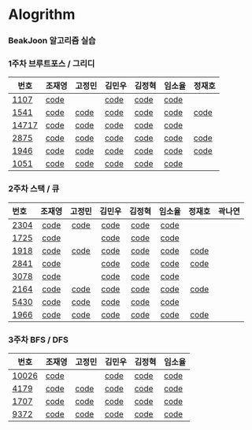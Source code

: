 # Alogrithm

### BeakJoon 알고리즘 실습



### 1주차 브루트포스 / 그리디

| 번호                                           | 조재영                                                       | 고정민                                                       | 김민우                                                       | 김정혁                                                       | 임소율                                                       | 정재호                                                       |
| ---------------------------------------------- | ------------------------------------------------------------ | ------------------------------------------------------------ | ------------------------------------------------------------ | ------------------------------------------------------------ | ------------------------------------------------------------ | ------------------------------------------------------------ |
| [1107](https://www.acmicpc.net/problem/1107)   | [code](https://github.com/zojae031/Algorithm/blob/1Week/Zojae031/CodingTest/1107.cpp) |                                                              | [code](<https://github.com/KMinWoo/Algorithm-1/blob/1Week/KMinWoo/minwoo/minwoo/1107.cpp>) | [code](https://github.com/wjdgur778/Algorithm/blob/1Week/wjdgur778/NewBJ/NewBJ/JH_1107.cpp) | [code](https://github.com/syli9526/Algorithm-1/blob/1Week/syli9526/BJ1107.cpp) |                                                              |
| [1541](https://www.acmicpc.net/problem/1541)   | [code](https://github.com/zojae031/Algorithm/blob/1Week/Zojae031/CodingTest/1541.cpp) | [code](https://github.com/JeongMinGo/Algorithm-1/blob/1Week/JeongMinGo/BJ1541.java) | [code](https://github.com/KMinWoo/Algorithm-1/blob/1Week/KMinWoo/minwoo/minwoo/1541.cpp) | [code](https://github.com/wjdgur778/Algorithm/blob/1Week/wjdgur778/NewBJ/NewBJ/JH_1541.cpp) | [code](https://github.com/syli9526/Algorithm-1/blob/1Week/syli9526/BJ1541.cpp) | [code](https://github.com/Jung-jaeho/Algorithm/blob/1Week/Jung-jaeho/1541.cpp) |
| [14717](https://www.acmicpc.net/problem/14717) | [code](https://github.com/zojae031/Algorithm/blob/1Week/Zojae031/CodingTest/14717.cpp) | [code](https://github.com/JeongMinGo/Algorithm-1/blob/1Week/JeongMinGo/BJ14717.java) | [code](https://github.com/KMinWoo/Algorithm-1/blob/1Week/KMinWoo/minwoo/minwoo/14717.cpp) | [code](https://github.com/wjdgur778/Algorithm/blob/1Week/wjdgur778/NewBJ/NewBJ/JH_14717.cpp) | [code](https://github.com/syli9526/Algorithm-1/blob/1Week/syli9526/BJ14717.cpp) |                                                              |
| [2875](https://www.acmicpc.net/problem/2875)   | [code](https://github.com/zojae031/Algorithm/blob/1Week/Zojae031/CodingTest/2875.cpp) | [code](https://github.com/JeongMinGo/Algorithm-1/blob/1Week/JeongMinGo/BJ14717.java) | [code](https://github.com/KMinWoo/Algorithm-1/blob/1Week/KMinWoo/minwoo/minwoo/2875.cpp) | [code](https://github.com/wjdgur778/Algorithm/blob/1Week/wjdgur778/NewBJ/NewBJ/JH_2875.cpp) | [code](https://github.com/syli9526/Algorithm-1/blob/1Week/syli9526/BJ2875.cpp) | [code](https://github.com/Jung-jaeho/Algorithm/blob/1Week/Jung-jaeho/2875.cpp) |
| [1946](https://www.acmicpc.net/problem/1946)   | [code](https://github.com/zojae031/Algorithm/blob/1Week/Zojae031/CodingTest/1946.cpp) | [code](https://github.com/JeongMinGo/Algorithm-1/blob/1Week/JeongMinGo/BJ1946.java) | [code](https://github.com/KMinWoo/Algorithm-1/blob/1Week/KMinWoo/minwoo/minwoo/1946.cpp) | [code](https://github.com/wjdgur778/Algorithm/blob/1Week/wjdgur778/NewBJ/NewBJ/JH_1946.cpp) | [code](https://github.com/syli9526/Algorithm-1/blob/1Week/syli9526/BJ1946.cpp) | [code](https://github.com/Jung-jaeho/Algorithm/blob/1Week/Jung-jaeho/1946.cpp) |
| [1051](https://www.acmicpc.net/problem/1051)   | [code](https://github.com/zojae031/Algorithm/blob/1Week/Zojae031/CodingTest/1051.cpp) | [code](https://github.com/JeongMinGo/Algorithm-1/blob/1Week/JeongMinGo/BJ1051.java) | [code](https://github.com/KMinWoo/Algorithm-1/blob/1Week/KMinWoo/minwoo/minwoo/1051.cpp) | [code](https://github.com/wjdgur778/Algorithm/blob/1Week/wjdgur778/NewBJ/NewBJ/JH_1051.cpp) | [code](https://github.com/syli9526/Algorithm-1/blob/1Week/syli9526/BJ1051.cpp) |                                                              |

### 2주차 스택 / 큐

| 번호                                           |                            조재영                            |                            고정민                            |                            김민우                            |                            김정혁                            |                            임소율                            |                            정재호                            | 곽나연 |
| :--------------------------------------------- | :----------------------------------------------------------: | :----------------------------------------------------------: | :----------------------------------------------------------: | :----------------------------------------------------------: | :----------------------------------------------------------: | :----------------------------------------------------------: | :----: |
| [2304](<https://www.acmicpc.net/problem/2304>) | [code](https://github.com/zojae031/Algorithm/blob/2Week/Zojae031/CodingTest/2304.cpp) | [code](https://github.com/JeongMinGo/Algorithm-1/blob/2Week/JeongMinGo/BJ2340.java) | [code](<https://github.com/KMinWoo/Algorithm-1/blob/2Week/KMinWoo/2304.cpp>) | [code](https://github.com/wjdgur778/Algorithm/blob/2Week/wjdgur778/JH_2304.cpp) | [code](<https://github.com/syli9526/Algorithm-1/blob/2Week/syli9526/BJ2304.cpp>) |                                                              |        |
| [1725](<https://www.acmicpc.net/problem/1725>) | [code](https://github.com/zojae031/Algorithm/blob/2Week/Zojae031/CodingTest/1725.cpp) |                                                              | [code](<https://github.com/KMinWoo/Algorithm-1/blob/2Week/KMinWoo/1725.cpp>) | [code](https://github.com/wjdgur778/Algorithm/blob/2Week/wjdgur778/JH_1725.cpp) | [code](<https://github.com/syli9526/Algorithm-1/blob/2Week/syli9526/BJ1725.cpp>) |                                                              |        |
| [1918](<https://www.acmicpc.net/problem/1918>) | [code](https://github.com/zojae031/Algorithm/blob/2Week/Zojae031/CodingTest/1918.cpp) | [code](https://github.com/JeongMinGo/Algorithm-1/blob/2Week/JeongMinGo/BJ1918.java) | [code](<https://github.com/KMinWoo/Algorithm-1/blob/2Week/KMinWoo/1918.cpp>) | [code](https://github.com/wjdgur778/Algorithm/blob/2Week/wjdgur778/JH_1918.cpp) | [code](<https://github.com/syli9526/Algorithm-1/blob/2Week/syli9526/BJ1918.cpp>) | [code](https://github.com/Jung-jaeho/Algorithm/tree/2Week/Jung-jaeho/1918.cpp) |        |
| [2841](<https://www.acmicpc.net/problem/2841>) | [code](https://github.com/zojae031/Algorithm/blob/2Week/Zojae031/CodingTest/2841.cpp) |                                                              | [code](<https://github.com/KMinWoo/Algorithm-1/blob/2Week/KMinWoo/2841.cpp>) | [code](https://github.com/wjdgur778/Algorithm/blob/2Week/wjdgur778/JH_2841.cpp) | [code](<https://github.com/syli9526/Algorithm-1/blob/2Week/syli9526/BJ2841.cpp>) | [code](https://github.com/Jung-jaeho/Algorithm/tree/2Week/Jung-jaeho/2841.cpp) |        |
| [3078](<https://www.acmicpc.net/problem/3078>) | [code](https://github.com/zojae031/Algorithm/blob/2Week/Zojae031/CodingTest/3078.cpp) |                                                              | [code](<https://github.com/KMinWoo/Algorithm-1/blob/2Week/KMinWoo/3078.cpp>) | [code](https://github.com/wjdgur778/Algorithm/blob/2Week/wjdgur778/JH_3078.cpp) | [code](<https://github.com/syli9526/Algorithm-1/blob/2Week/syli9526/BJ3078.cpp>) |                                                              |        |
| [2164](<https://www.acmicpc.net/problem/2164>) | [code](https://github.com/zojae031/Algorithm/blob/2Week/Zojae031/CodingTest/2164.cpp) | [code](https://github.com/JeongMinGo/Algorithm-1/blob/2Week/JeongMinGo/BJ2164.java) | [code](<https://github.com/KMinWoo/Algorithm-1/blob/2Week/KMinWoo/2164.cpp>) | [code](https://github.com/wjdgur778/Algorithm/blob/2Week/wjdgur778/JH_2164.cpp) | [code](<https://github.com/syli9526/Algorithm-1/blob/2Week/syli9526/BJ2164.cpp>) | [code](https://github.com/Jung-jaeho/Algorithm/blob/2Week/Jung-jaeho/2164.cpp) |        |
| [5430](<https://www.acmicpc.net/problem/5430>) | [code](https://github.com/zojae031/Algorithm/blob/2Week/Zojae031/CodingTest/5430.cpp) | [code](https://github.com/JeongMinGo/Algorithm-1/blob/2Week/JeongMinGo/BJ5430.java) | [code](<https://github.com/KMinWoo/Algorithm-1/blob/2Week/KMinWoo/5430.cpp>) | [code](https://github.com/wjdgur778/Algorithm/blob/2Week/wjdgur778/JH_5430.cpp) | [code](<https://github.com/syli9526/Algorithm-1/blob/2Week/syli9526/BJ5430.cpp>) |                                                              |        |
| [1966](<https://www.acmicpc.net/problem/1966>) | [code](https://github.com/zojae031/Algorithm/blob/2Week/Zojae031/CodingTest/1966.cpp) | [code](https://github.com/JeongMinGo/Algorithm-1/blob/2Week/JeongMinGo/BJ1966.java) | [code](<https://github.com/KMinWoo/Algorithm-1/blob/2Week/KMinWoo/1966.cpp>) | [code](https://github.com/wjdgur778/Algorithm/blob/2Week/wjdgur778/JH_1966.cpp) | [code](<https://github.com/syli9526/Algorithm-1/blob/2Week/syli9526/BJ1966.cpp>) | [code](https://github.com/Jung-jaeho/Algorithm/tree/2Week/Jung-jaeho/1966.cpp) |        |



### 3주차 BFS / DFS

| 번호                                             | 조재영                                                       | 고정민                                                       | 김민우                                                       | 김정혁                                                       | 임소율                                                       |
| ------------------------------------------------ | ------------------------------------------------------------ | ------------------------------------------------------------ | ------------------------------------------------------------ | ------------------------------------------------------------ | ------------------------------------------------------------ |
| [10026](<https://www.acmicpc.net/problem/10026>) | [code](https://github.com/zojae031/Algorithm/blob/1Week/Zojae031/CodingTest/1107.cpp) |                                                              | [code](<https://github.com/KMinWoo/Algorithm-1/tree/3week/KMinWoo/10026.cpp>) | [code](https://github.com/wjdgur778/Algorithm/blob/1Week/wjdgur778/NewBJ/NewBJ/JH_1107.cpp) | [code](https://github.com/syli9526/Algorithm-1/blob/3Week/syli9526/BJ10026.cpp) |
| [4179](<https://www.acmicpc.net/problem/4179>)   | [code](https://github.com/zojae031/Algorithm/blob/1Week/Zojae031/CodingTest/1541.cpp) | [code](https://github.com/JeongMinGo/Algorithm-1/blob/1Week/JeongMinGo/BJ1541.java) | [code](<https://github.com/KMinWoo/Algorithm-1/tree/3week/KMinWoo/4179.cpp>) | [code](https://github.com/wjdgur778/Algorithm/blob/1Week/wjdgur778/NewBJ/NewBJ/JH_1541.cpp) | [code](https://github.com/syli9526/Algorithm-1/blob/1Week/syli9526/BJ4179.cpp) |
| [1707](<https://www.acmicpc.net/problem/1707>)   | [code](https://github.com/zojae031/Algorithm/blob/1Week/Zojae031/CodingTest/14717.cpp) | [code](https://github.com/JeongMinGo/Algorithm-1/blob/1Week/JeongMinGo/BJ14717.java) | [code](<https://github.com/KMinWoo/Algorithm-1/tree/3week/KMinWoo/1707.cpp>) | [code](https://github.com/wjdgur778/Algorithm/blob/1Week/wjdgur778/NewBJ/NewBJ/JH_14717.cpp) | [code](https://github.com/syli9526/Algorithm-1/blob/1Week/syli9526/BJ1707.cpp) |
| [9372](<https://www.acmicpc.net/problem/9372>)   | [code](https://github.com/zojae031/Algorithm/blob/1Week/Zojae031/CodingTest/2875.cpp) | [code](https://github.com/JeongMinGo/Algorithm-1/blob/1Week/JeongMinGo/BJ14717.java) | [code](<https://github.com/KMinWoo/Algorithm-1/tree/3week/KMinWoo/9372.cpp>) | [code](https://github.com/wjdgur778/Algorithm/blob/1Week/wjdgur778/NewBJ/NewBJ/JH_2875.cpp) | [code](https://github.com/syli9526/Algorithm-1/blob/3Week/syli9526/BJ9372.cpp) |



